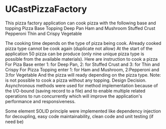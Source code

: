 # UCastPizzaFactory
This pizza factory application can cook pizza with the following base and topping 
Pizza Base	Topping
Deep Pan	Ham and Mushroom
Stuffed Crust	Pepperoni
Thin and Crispy	Vegetable

The cooking time depends on the type of pizza being cook.
Already cooked pizza type cannot be cook again (duplicate not allow)
At the start of the application 50 pizza can be produce (only nine unique pizza type is possible from the available materials). 
Here are instruction to cook a pizza
For Piza Base enter 1: for Deep Pan, 2: for Stuffed Crust and 3: for Thin and Crispy
For Pizza Topping enter 1: for Ham and Mushroom, 2:Pepperoni and 3:for Vegetable
And the pizza will ready depending on the pizza type.
Note: is not possible to cook a pizza without any topping.
Design Decision.
Asynchronous methods were used for method implementation because of the I/O-bound (saving record to a file) and to enable multiple related operations to run concurrently which will improve the application's performance and responsiveness.

Some element SOLID principle were implemented like dependency injection for decoupling, easy code maintainability, clean code and unit testing (if need be)
